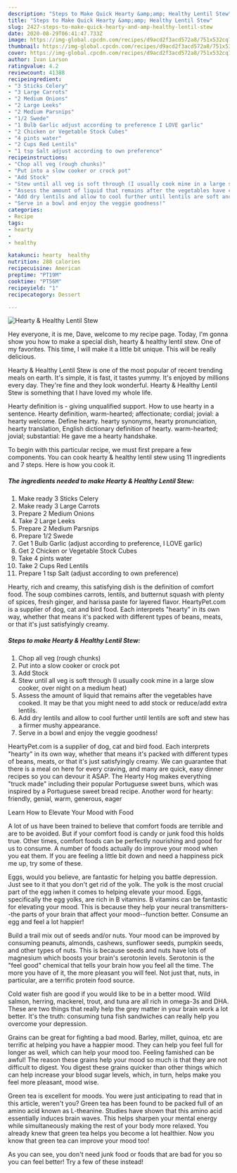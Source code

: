 ```yaml
---
description: "Steps to Make Quick Hearty &amp;amp; Healthy Lentil Stew"
title: "Steps to Make Quick Hearty &amp;amp; Healthy Lentil Stew"
slug: 2427-steps-to-make-quick-hearty-and-amp-healthy-lentil-stew
date: 2020-08-29T06:41:47.733Z
image: https://img-global.cpcdn.com/recipes/d9acd2f3acd572a8/751x532cq70/hearty-healthy-lentil-stew-recipe-main-photo.jpg
thumbnail: https://img-global.cpcdn.com/recipes/d9acd2f3acd572a8/751x532cq70/hearty-healthy-lentil-stew-recipe-main-photo.jpg
cover: https://img-global.cpcdn.com/recipes/d9acd2f3acd572a8/751x532cq70/hearty-healthy-lentil-stew-recipe-main-photo.jpg
author: Ivan Larson
ratingvalue: 4.2
reviewcount: 41388
recipeingredient:
- "3 Sticks Celery"
- "3 Large Carrots"
- "2 Medium Onions"
- "2 Large Leeks"
- "2 Medium Parsnips"
- "1/2 Swede"
- "1 Bulb Garlic adjust according to preference I LOVE garlic"
- "2 Chicken or Vegetable Stock Cubes"
- "4 pints water"
- "2 Cups Red Lentils"
- "1 tsp Salt adjust according to own preference"
recipeinstructions:
- "Chop all veg (rough chunks)"
- "Put into a slow cooker or crock pot"
- "Add Stock"
- "Stew until all veg is soft through (I usually cook mine in a large slow cooker, over night on a medium heat)"
- "Assess the amount of liquid that remains after the vegetables have cooked. It may be that you might need to add stock or reduce/add extra lentils."
- "Add dry lentils and allow to cool further until lentils are soft and stew has a firmer mushy appearance."
- "Serve in a bowl and enjoy the veggie goodness!"
categories:
- Recipe
tags:
- hearty
- 
- healthy

katakunci: hearty  healthy 
nutrition: 288 calories
recipecuisine: American
preptime: "PT19M"
cooktime: "PT56M"
recipeyield: "1"
recipecategory: Dessert

---
```



![Hearty &amp; Healthy Lentil Stew](https://img-global.cpcdn.com/recipes/d9acd2f3acd572a8/751x532cq70/hearty-healthy-lentil-stew-recipe-main-photo.jpg)

Hey everyone, it is me, Dave, welcome to my recipe page. Today, I'm gonna show you how to make a special dish, hearty &amp; healthy lentil stew. One of my favorites. This time, I will make it a little bit unique. This will be really delicious.

Hearty &amp; Healthy Lentil Stew is one of the most popular of recent trending meals on earth. It's simple, it is fast, it tastes yummy. It's enjoyed by millions every day. They're fine and they look wonderful. Hearty &amp; Healthy Lentil Stew is something that I have loved my whole life.

Hearty definition is - giving unqualified support. How to use hearty in a sentence. Hearty definition, warm-hearted; affectionate; cordial; jovial: a hearty welcome. Define hearty. hearty synonyms, hearty pronunciation, hearty translation, English dictionary definition of hearty. warm-hearted; jovial; substantial: He gave me a hearty handshake.


To begin with this particular recipe, we must first prepare a few components. You can cook hearty &amp; healthy lentil stew using 11 ingredients and 7 steps. Here is how you cook it.

<!--inarticleads1-->

##### The ingredients needed to make Hearty &amp; Healthy Lentil Stew:

1. Make ready 3 Sticks Celery
1. Make ready 3 Large Carrots
1. Prepare 2 Medium Onions
1. Take 2 Large Leeks
1. Prepare 2 Medium Parsnips
1. Prepare 1/2 Swede
1. Get 1 Bulb Garlic (adjust according to preference, I LOVE garlic)
1. Get 2 Chicken or Vegetable Stock Cubes
1. Take 4 pints water
1. Take 2 Cups Red Lentils
1. Prepare 1 tsp Salt (adjust according to own preference)


Hearty, rich and creamy, this satisfying dish is the definition of comfort food. The soup combines carrots, lentils, and butternut squash with plenty of spices, fresh ginger, and harissa paste for layered flavor. HeartyPet.com is a supplier of dog, cat and bird food. Each interprets &#34;hearty&#34; in its own way, whether that means it&#39;s packed with different types of beans, meats, or that it&#39;s just satisfyingly creamy. 

<!--inarticleads2-->

##### Steps to make Hearty &amp; Healthy Lentil Stew:

1. Chop all veg (rough chunks)
1. Put into a slow cooker or crock pot
1. Add Stock
1. Stew until all veg is soft through (I usually cook mine in a large slow cooker, over night on a medium heat)
1. Assess the amount of liquid that remains after the vegetables have cooked. It may be that you might need to add stock or reduce/add extra lentils.
1. Add dry lentils and allow to cool further until lentils are soft and stew has a firmer mushy appearance.
1. Serve in a bowl and enjoy the veggie goodness!


HeartyPet.com is a supplier of dog, cat and bird food. Each interprets &#34;hearty&#34; in its own way, whether that means it&#39;s packed with different types of beans, meats, or that it&#39;s just satisfyingly creamy. We can guarantee that there is a meal on here for every craving, and many are quick, easy dinner recipes so you can devour it ASAP. The Hearty Hog makes everything &#34;truck made&#34; including their popular Portuguese sweet buns, which was inspired by a Portuguese sweet bread recipe. Another word for hearty: friendly, genial, warm, generous, eager 

Learn How to Elevate Your Mood with Food


A lot of us have been trained to believe that comfort foods are terrible and are to be avoided. But if your comfort food is candy or junk food this holds true. Other times, comfort foods can be perfectly nourishing and good for us to consume. A number of foods actually do improve your mood when you eat them. If you are feeling a little bit down and need a happiness pick me up, try some of these.

Eggs, would you believe, are fantastic for helping you battle depression. Just see to it that you don't get rid of the yolk. The yolk is the most crucial part of the egg iwhen it comes to helping elevate your mood. Eggs, specifically the egg yolks, are rich in B vitamins. B vitamins can be fantastic for elevating your mood. This is because they help your neural transmitters--the parts of your brain that affect your mood--function better. Consume an egg and feel a lot happier!

Build a trail mix out of seeds and/or nuts. Your mood can be improved by consuming peanuts, almonds, cashews, sunflower seeds, pumpkin seeds, and other types of nuts. This is because seeds and nuts have lots of magnesium which boosts your brain's serotonin levels. Serotonin is the "feel good" chemical that tells your brain how you feel all the time. The more you have of it, the more pleasant you will feel. Not just that, nuts, in particular, are a terrific protein food source.

Cold water fish are good if you would like to be in a better mood. Wild salmon, herring, mackerel, trout, and tuna are all rich in omega-3s and DHA. These are two things that really help the grey matter in your brain work a lot better. It's the truth: consuming tuna fish sandwiches can really help you overcome your depression. 

Grains can be great for fighting a bad mood. Barley, millet, quinoa, etc are terrific at helping you have a happier mood. They can help you feel full for longer as well, which can help your mood too. Feeling famished can be awful! The reason these grains help your mood so much is that they are not difficult to digest. You digest these grains quicker than other things which can help increase your blood sugar levels, which, in turn, helps make you feel more pleasant, mood wise.

Green tea is excellent for moods. You were just anticipating to read that in this article, weren't you? Green tea has been found to be packed full of an amino acid known as L-theanine. Studies have shown that this amino acid essentially induces brain waves. This helps sharpen your mental energy while simultaneously making the rest of your body more relaxed. You already knew that green tea helps you become a lot healthier. Now you know that green tea can improve your mood too!

As you can see, you don't need junk food or foods that are bad for you so you can feel better! Try a few of these instead!

